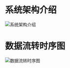 # 系统架构介绍
![系统架构介绍](https://github.com/user-attachments/assets/37f8f29a-a389-4578-86f8-c61b3915f432)
# 数据流转时序图
![数据流转时序图](https://github.com/user-attachments/assets/ed849f9d-4797-40e5-9248-a5b2fe298a1f)

